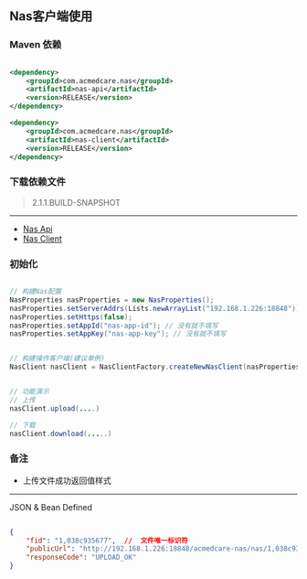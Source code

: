 ## Nas客户端使用

### Maven 依赖

```xml

<dependency>
    <groupId>com.acmedcare.nas</groupId>
    <artifactId>nas-api</artifactId>
    <version>RELEASE</version>
</dependency>

<dependency>
    <groupId>com.acmedcare.nas</groupId>
    <artifactId>nas-client</artifactId>
    <version>RELEASE</version>
</dependency>

```

### 下载依赖文件

> 2.1.1.BUILD-SNAPSHOT
------
- [Nas Api](http://115.29.47.72:8082/acmedback/Acmedcare-NewIM/uploads/f88083eafe55aac197b4416a94475f17/nas-api-2.1.0.BUILD-20181202.063950-1.jar)
- [Nas Client](http://115.29.47.72:8082/acmedback/Acmedcare-NewIM/uploads/6f5561a643f2466ffa8181922b281734/nas-client-2.1.0.BUILD-20181202.063952-1.jar)



### 初始化

```java

// 构建Nas配置
NasProperties nasProperties = new NasProperties();
nasProperties.setServerAddrs(Lists.newArrayList("192.168.1.226:18848"));
nasProperties.setHttps(false);
nasProperties.setAppId("nas-app-id"); // 没有就不填写
nasProperties.setAppKey("nas-app-key"); // 没有就不填写


// 构建操作客户端(建议单例)
NasClient nasClient = NasClientFactory.createNewNasClient(nasProperties);


// 功能演示
// 上传
nasClient.upload(....)

// 下载
nasClient.download(.....)


```

### 备注

- 上传文件成功返回值样式
----------------
JSON & Bean Defined
```json

{
	"fid": "1,038c935677",  //  文件唯一标识符
	"publicUrl": "http://192.168.1.226:18848/acmedcare-nas/nas/1,038c935677", // 文件分布式访问路径
	"responseCode": "UPLOAD_OK"
}

``` 